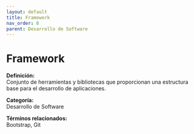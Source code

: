 ```yaml
---
layout: default
title: Framework
nav_order: 8
parent: Desarrollo de Software
---
```


# Framework

**Definición:**  
Conjunto de herramientas y bibliotecas que proporcionan una estructura base para el desarrollo de aplicaciones.

**Categoría:**  
Desarrollo de Software  

  


**Términos relacionados:**  
Bootstrap, Git
